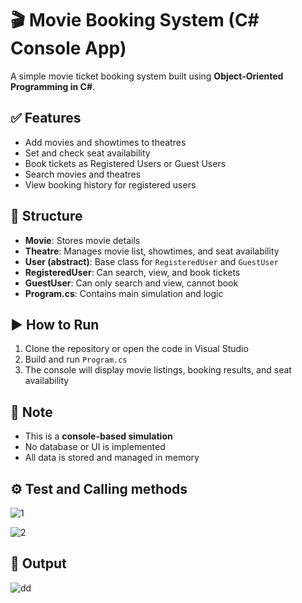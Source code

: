 # 🎬 Movie Booking System (C# Console App)

A simple movie ticket booking system built using **Object-Oriented Programming in C#**.

## ✅ Features
- Add movies and showtimes to theatres  
- Set and check seat availability  
- Book tickets as Registered Users or Guest Users  
- Search movies and theatres  
- View booking history for registered users  

## 🧱 Structure
- **Movie**: Stores movie details  
- **Theatre**: Manages movie list, showtimes, and seat availability  
- **User (abstract)**: Base class for `RegisteredUser` and `GuestUser`  
- **RegisteredUser**: Can search, view, and book tickets  
- **GuestUser**: Can only search and view, cannot book  
- **Program.cs**: Contains main simulation and logic  

## ▶️ How to Run
1. Clone the repository or open the code in Visual Studio  
2. Build and run `Program.cs`  
3. The console will display movie listings, booking results, and seat availability  

## 📌 Note
- This is a **console-based simulation**  
- No database or UI is implemented  
- All data is stored and managed in memory

## ⚙️ Test and Calling methods
![1](https://github.com/user-attachments/assets/b799d71a-947d-4e37-969c-8c219b1850de)

![2](https://github.com/user-attachments/assets/b10d5a57-12e8-41c8-8198-45df891d5140)

## 🔳 Output
![dd](https://github.com/user-attachments/assets/a3525f28-0c1b-4e2d-ad4d-76f9936398ff)
